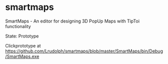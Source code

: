 # smartmaps
SmartMaps - An editor for designing 3D PopUp Maps with TipToi functionality

State: Prototype

Clickprototype at https://github.com/Lrudolph/smartmaps/blob/master/SmartMaps/bin/Debug/SmartMaps.exe
